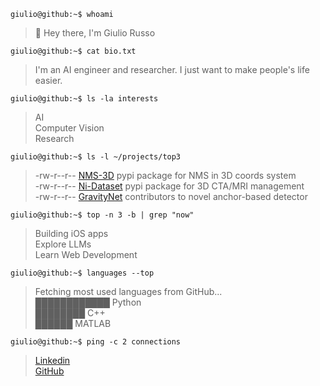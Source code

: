 `giulio@github:~$ whoami`

> 👋 Hey there, I'm Giulio Russo

`giulio@github:~$ cat bio.txt`

> I'm an AI engineer and researcher. I just want to make people's life easier.

`giulio@github:~$ ls -la interests`

> AI <br>
> Computer Vision <br>
> Research <br>

`giulio@github:~$ ls -l ~/projects/top3`

> -rw-r--r-- [NMS-3D](https://github.com/GiulioRusso/NMS-3D) pypi package for NMS in 3D coords system<br>
> -rw-r--r-- [Ni-Dataset](https://github.com/GiulioRusso/Ni-Dataset) pypi package for 3D CTA/MRI management <br>
> -rw-r--r-- [GravityNet](https://github.com/cirorusso2910/GravityNet) contributors to novel anchor-based detector <br>

`giulio@github:~$ top -n 3 -b | grep "now"`
> Building iOS apps <br>
> Explore LLMs <br>
> Learn Web Development <br>

`giulio@github:~$ languages --top`

> Fetching most used languages from GitHub... <br>
> ████████████ Python <br>
> ████████ C++<br>
> ██████ MATLAB<br>

`giulio@github:~$ ping -c 2 connections`
> [Linkedin](https://linkedin.com/in/russogiulio) <br>
> [GitHub](https://github.com/GiulioRusso) <br>
